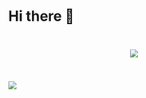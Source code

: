 # Hi there 👋
<br>
<p align="center" style="display:flex;align-item:center;justify-content:center;">
   <img src="https://skillicons.dev/icons?i=linux,bash,vscode,css,docker,figma,html,js,nodejs,deno,py,svg,ts,unity,c,cs,cpp,rust" />
</p>
<br><br>
<a href="github.com/sklbz" target="_blank">
  <img src="https://github-readme-stats.vercel.app/api?username=sklbz&theme=blue-green&count_private=true&show_icons=true&hide_border=true">
</a>
<!--
- 🔭 I’m currently working on ...
- 👯 I’m looking to collaborate on ...
- 🤔 I’m looking for help with ...
- 💬 Ask me about ...
- 📫 How to reach me: ...
- ⚡ Fun fact: ...
-->
